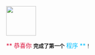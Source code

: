 <img src="./scene/image/aliens1.png" width = "80" alt="" align=center />

<font color=#DC143C size=3>** 恭喜你 **</font>完成了第一个<font color=#00BFFF size=3>** 程序 **</font>！